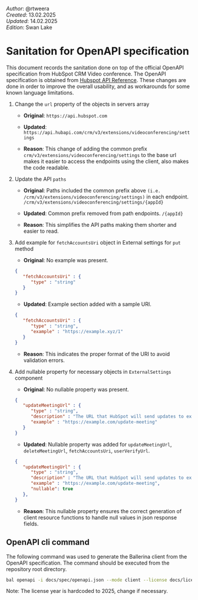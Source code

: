_Author_:  @rtweera\
_Created_: 13.02.2025 \
_Updated_: 14.02.2025 \
_Edition_: Swan Lake

# Sanitation for OpenAPI specification

This document records the sanitation done on top of the official OpenAPI specification from HubSpot CRM Video conference.
The OpenAPI specification is obtained from [Hubspot API Reference](https://github.com/HubSpot/HubSpot-public-api-spec-collection/blob/main/PublicApiSpecs/CRM/Video%20Conferencing%20Extension/Rollouts/148903/v3/videoConferencingExtension.json).
These changes are done in order to improve the overall usability, and as workarounds for some known language limitations.

1. Change the `url` property of the objects in servers array

   - **Original**:
   `https://api.hubspot.com`

   - **Updated**:
   `https://api.hubapi.com/crm/v3/extensions/videoconferencing/settings`

   - **Reason**: This change of adding the common prefix `crm/v3/extensions/videoconferencing/settings` to the base url makes it easier to access the endpoints using the client, also makes the code readable.

2. Update the API `paths`

   - **Original**: Paths included the common prefix above `(i.e. /crm/v3/extensions/videoconferencing/settings)` in each endpoint.
   `/crm/v3/extensions/videoconferencing/settings/{appId}`

   - **Updated**: Common prefix removed from path endpoints.
   `/{appId}`

   - **Reason**: This simplifies the API paths making them shorter and easier to read.

3. Add example for `fetchAccountsUri` object in External settings for `put` method

   - **Original**: No example was present.

   ```json
   {
      "fetchAccountsUri" : {
         "type" : "string"
      }
   }
   ```

   - **Updated**: Example section added with a sample URI.

   ```json
   {
      "fetchAccountsUri" : {
         "type" : "string",
         "example" : "https://example.xyz/1"
      }
   }
   ```

   - **Reason**: This indicates the proper format of the URI to avoid validation errors.

4. Add nullable property for necessary objects in `ExternalSettings` component

   - **Original**: No nullable property was present.

   ```json
   {
      "updateMeetingUrl" : {
         "type" : "string",
         "description" : "The URL that HubSpot will send updates to existing meetings. Typically called when the user changes the topic or times of a meeting.",
         "example" : "https://example.com/update-meeting"
      }
   }
   ```

   - **Updated**: Nullable property was added for `updateMeetingUrl`, `deleteMeetingUrl`, `fetchAccountsUri`, `userVerifyUrl`.

   ```json
   {
      "updateMeetingUrl" : {
         "type" : "string",
         "description" : "The URL that HubSpot will send updates to existing meetings. Typically called when the user changes the topic or times of a meeting.",
         "example" : "https://example.com/update-meeting",
         "nullable": true
      },
   }
   ```

   - **Reason**: This nullable property ensures the correct generation of client resource functions to handle null values in json response fields.

## OpenAPI cli command

The following command was used to generate the Ballerina client from the OpenAPI specification. The command should be executed from the repository root directory.

```bash
bal openapi -i docs/spec/openapi.json --mode client --license docs/license.txt -o ballerina
```

Note: The license year is hardcoded to 2025, change if necessary.
